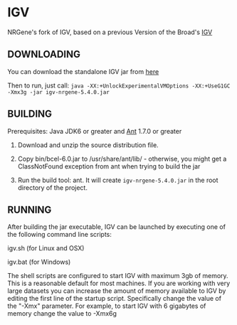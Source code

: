 # IGV
NRGene's fork of IGV, based on a previous Version of the Broad's [IGV](https://github.com/igvteam/igv)

DOWNLOADING
-----------
You can download the standalone IGV jar from [here](https://s3.amazonaws.com/nrgene-igv-download/igv-nrgene-5.4.0.jar)

Then to run, just call: ```java -XX:+UnlockExperimentalVMOptions -XX:+UseG1GC -Xmx3g -jar igv-nrgene-5.4.0.jar```

BUILDING
--------
Prerequisites: Java JDK6 or greater and [Ant](http://ant.apache.org/) 1.7.0 or greater

1. Download and unzip the source distribution file.

2. Copy bin/bcel-6.0.jar to /usr/share/ant/lib/ - otherwise, you might get a ClassNotFound exception from ant when trying to build the jar

3. Run the build tool: ant. It will create ```igv-nrgene-5.4.0.jar``` in the root directory of the project.


RUNNING
-------
After building the jar executable, IGV can be launched by executing one of the following
command line scripts:

igv.sh        (for Linux and OSX)

igv.bat       (for Windows)

The shell scripts are configured to start IGV with maximum 3gb of
memory.  This is a reasonable default for most machines.  If you are
working with very large datasets you can increase the amount of memory
available to IGV by editing the first line of the startup script.
Specifically change the value of the "-Xmx" parameter.  For example,
to start IGV with 6 gigabytes of memory change the value to -Xmx6g
